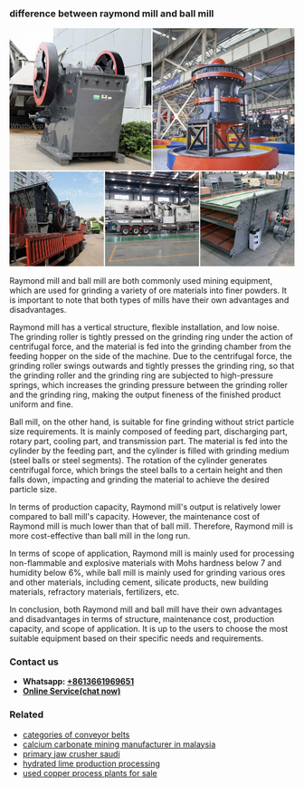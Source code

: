 <h3>difference between raymond mill and ball mill</h3><img src='1706768114.jpg' alt=''><p>Raymond mill and ball mill are both commonly used mining equipment, which are used for grinding a variety of ore materials into finer powders. It is important to note that both types of mills have their own advantages and disadvantages.</p><p>Raymond mill has a vertical structure, flexible installation, and low noise. The grinding roller is tightly pressed on the grinding ring under the action of centrifugal force, and the material is fed into the grinding chamber from the feeding hopper on the side of the machine. Due to the centrifugal force, the grinding roller swings outwards and tightly presses the grinding ring, so that the grinding roller and the grinding ring are subjected to high-pressure springs, which increases the grinding pressure between the grinding roller and the grinding ring, making the output fineness of the finished product uniform and fine.</p><p>Ball mill, on the other hand, is suitable for fine grinding without strict particle size requirements. It is mainly composed of feeding part, discharging part, rotary part, cooling part, and transmission part. The material is fed into the cylinder by the feeding part, and the cylinder is filled with grinding medium (steel balls or steel segments). The rotation of the cylinder generates centrifugal force, which brings the steel balls to a certain height and then falls down, impacting and grinding the material to achieve the desired particle size.</p><p>In terms of production capacity, Raymond mill's output is relatively lower compared to ball mill's capacity. However, the maintenance cost of Raymond mill is much lower than that of ball mill. Therefore, Raymond mill is more cost-effective than ball mill in the long run.</p><p>In terms of scope of application, Raymond mill is mainly used for processing non-flammable and explosive materials with Mohs hardness below 7 and humidity below 6%, while ball mill is mainly used for grinding various ores and other materials, including cement, silicate products, new building materials, refractory materials, fertilizers, etc.</p><p>In conclusion, both Raymond mill and ball mill have their own advantages and disadvantages in terms of structure, maintenance cost, production capacity, and scope of application. It is up to the users to choose the most suitable equipment based on their specific needs and requirements.</p><h3>Contact us</h3><ul><li><strong>Whatsapp:&nbsp;<a href="https://wa.me/8613661969651">+8613661969651</a></strong></li><li><a href="https://swt.shibang-china.com/?git&amp;zhl&amp;difference between raymond mill and ball mill"><strong>Online Service(chat now)</strong></a></li></ul><h3>Related</h3><ul><li><a href='categories of conveyor belts.md'>categories of conveyor belts</a></li><li><a href='calcium carbonate mining manufacturer in malaysia.md'>calcium carbonate mining manufacturer in malaysia</a></li><li><a href='primary jaw crusher saudi.md'>primary jaw crusher saudi</a></li><li><a href='hydrated lime production processing.md'>hydrated lime production processing</a></li><li><a href='used copper process plants for sale.md'>used copper process plants for sale</a></li></ul>